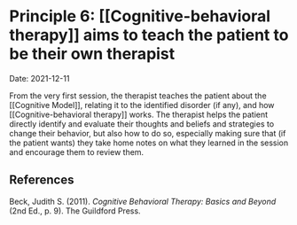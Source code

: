 # Principle 6: [[Cognitive-behavioral therapy]] aims to teach the patient to be their own therapist

Date: 2021-12-11

From the very first session, the therapist teaches the patient about the [[Cognitive Model]], relating it to the identified disorder (if any), and how [[Cognitive-behavioral therapy]] works. The therapist helps the patient directly identify and evaluate their thoughts and beliefs and strategies to change their behavior, but also how to do so, especially making sure that (if the patient wants) they take home notes on what they learned in the session and encourage them to review them.

## References
Beck, Judith S. (2011). *Cognitive Behavioral Therapy: Basics and Beyond* (2nd Ed., p. 9). The Guildford Press.
